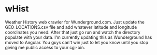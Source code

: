 # wHist
Weather History web crawler for Wunderground.com. Just update the GEO_LOCATIONS.csv file and add whatever latitude and longitude coordinates you need. After that just go run and watch the directory populate with your data. I'm currently updating this as Wunderground has moved to Angular. You guys can't win just to let you know until you stop giving me public access to your cgi-bin.
